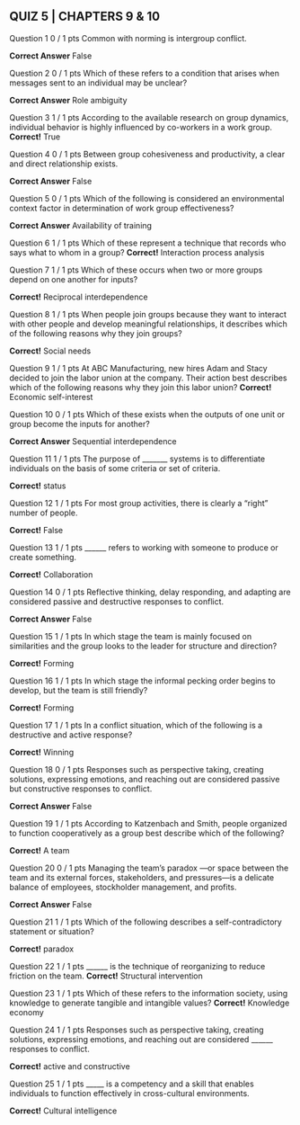 ## QUIZ 5 | CHAPTERS 9 & 10

Question 1
0 / 1 pts
Common with norming is intergroup conflict.

**Correct Answer**
  False

Question 2
0 / 1 pts
Which of these refers to a condition that arises when messages sent to an individual may be unclear?

**Correct Answer**
  Role ambiguity


Question 3
1 / 1 pts
According to the available research on group dynamics, individual behavior is highly influenced by co-workers in a work group.
**Correct!**
  True


Question 4
0 / 1 pts
Between group cohesiveness and productivity, a clear and direct relationship exists.

**Correct Answer**
  False

Question 5
0 / 1 pts
Which of the following is considered an environmental context factor in determination of work group effectiveness?

**Correct Answer**
  Availability of training

Question 6
1 / 1 pts
Which of these represent a technique that records who says what to whom in a group?
**Correct!**
  Interaction process analysis


Question 7
1 / 1 pts
Which of these occurs when two or more groups depend on one another for inputs?

**Correct!**
  Reciprocal interdependence


Question 8
1 / 1 pts
When people join groups because they want to interact with other people and develop meaningful relationships, it describes which of the following reasons why they join groups?

**Correct!**
  Social needs


Question 9
1 / 1 pts
At ABC Manufacturing, new hires Adam and Stacy decided to join the labor union at the company. Their action best describes which of the following reasons why they join this labor union?
**Correct!**
  Economic self-interest


Question 10
0 / 1 pts
Which of these exists when the outputs of one unit or group become the inputs for another?

**Correct Answer**
  Sequential interdependence

Question 11
1 / 1 pts
The purpose of _______ systems is to differentiate individuals on the basis of some criteria or set of criteria.

**Correct!**
  status


Question 12
1 / 1 pts
For most group activities, there is clearly a “right” number of people.

**Correct!**
  False

Question 13
1 / 1 pts
______ refers to working with someone to produce or create something.

**Correct!**
  Collaboration

Question 14
0 / 1 pts
Reflective thinking, delay responding, and adapting are considered passive and destructive responses to conflict.

**Correct Answer**
  False

Question 15
1 / 1 pts
In which stage the team is mainly focused on similarities and the group looks to the leader for structure and direction?

**Correct!**
  Forming


Question 16
1 / 1 pts
In which stage the informal pecking order begins to develop, but the team is still friendly?

**Correct!**
  Forming

Question 17
1 / 1 pts
In a conflict situation, which of the following is a destructive and active response?

**Correct!**
  Winning


Question 18
0 / 1 pts
Responses such as perspective taking, creating solutions, expressing emotions, and reaching out are considered passive but constructive responses to conflict.

**Correct Answer**
  False

Question 19
1 / 1 pts
According to Katzenbach and Smith, people organized to function cooperatively as a group best describe which of the following?

**Correct!**
  A team


Question 20
0 / 1 pts
Managing the team’s paradox —or space between the team and its external forces, stakeholders, and pressures—is a delicate balance of employees, stockholder management, and profits.

**Correct Answer**
  False

Question 21
1 / 1 pts
Which of the following describes a self-contradictory statement or situation?

**Correct!**
  paradox


Question 22
1 / 1 pts
______ is the technique of reorganizing to reduce friction on the team.
**Correct!**
  Structural intervention


Question 23
1 / 1 pts
Which of these refers to the information society, using knowledge to generate tangible and intangible values?
**Correct!**
  Knowledge economy


Question 24
1 / 1 pts
Responses such as perspective taking, creating solutions, expressing emotions, and reaching out are considered ______ responses to conflict.

**Correct!**
  active and constructive


Question 25
1 / 1 pts
_____ is a competency and a skill that enables individuals to function effectively in cross-cultural environments.

**Correct!**
  Cultural intelligence
